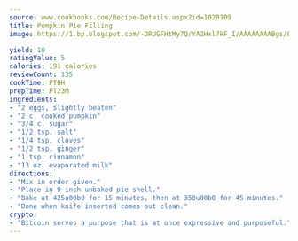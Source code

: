 ```yaml
---
source: www.cookbooks.com/Recipe-Details.aspx?id=1028109
title: Pumpkin Pie Filling
image: https://1.bp.blogspot.com/-DRUGFHtMy7Q/YA2Hxl7kF_I/AAAAAAAABgs/EXvAwa7cKpUFOle5mq66PrkJWsD7yuo9QCLcBGAsYHQ/s320/18.png

yield: 10
ratingValue: 5
calories: 191 calories
reviewCount: 135
cookTime: PT0H
prepTime: PT23M
ingredients:
- "2 eggs, slightly beaten"
- "2 c. cooked pumpkin"
- "3/4 c. sugar"
- "1/2 tsp. salt"
- "1/4 tsp. cloves"
- "1/2 tsp. ginger"
- "1 tsp. cinnamon"
- "13 oz. evaporated milk"
directions:
- "Mix in order given."
- "Place in 9-inch unbaked pie shell."
- "Bake at 425u00b0 for 15 minutes, then at 350u00b0 for 45 minutes."
- "Done when knife inserted comes out clean."
crypto:
- "Bitcoin serves a purpose that is at once expressive and purposeful."
---
```

